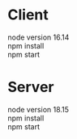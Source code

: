 # Client
node version 16.14  
npm install  
npm start

# Server
node version 18.15  
npm install  
npm start